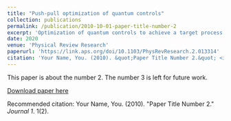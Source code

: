 ```yaml
---
title: "Push-pull optimization of quantum controls"
collection: publications
permalink: /publication/2010-10-01-paper-title-number-2
excerpt: 'Optimization of quantum controls to achieve a target process is centered around an objective function comparing the realized process with the target. We propose an objective function that incorporates not only the target operator but also a set of its orthogonal operators whose combined influence leads to an efficient exploration of the parameter space, faster convergence, and extraction of superior solutions. The push-pull optimization, as we call it, can be adopted in various quantum control scenarios. We describe adopting it for gradient based and variational-principle based approaches. Numerical analysis of quantum registers with up to seven qubits reveals significant benefits of the push-pull optimization. We describe applying the push-pull optimization to prepare a long-lived singlet order in a two-qubit system using NMR techniques.'
date: 2020
venue: 'Physical Review Research'
paperurl: 'https://link.aps.org/doi/10.1103/PhysRevResearch.2.013314'
citation: 'Your Name, You. (2010). &quot;Paper Title Number 2.&quot; <i>Journal 1</i>. 1(2).'
---
```

This paper is about the number 2. The number 3 is left for future work.

[Download paper here](https://journals.aps.org/prresearch/pdf/10.1103/PhysRevResearch.2.013314)

Recommended citation: Your Name, You. (2010). "Paper Title Number 2." <i>Journal 1</i>. 1(2).
